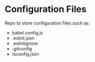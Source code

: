 # Configuration Files
Repo to store configuration files such as:
 - babel.config.js
 - .eslint.json
 - .eslintignore
 - .gitconfig
 - tsconfig.json
